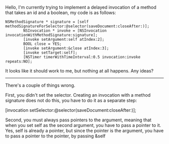 Hello, I'm currently trying to implement a delayed invocation of a method that takes an id and a boolean, my code is as follows:

    NSMethodSignature * signature = [self methodSignatureForSelector:@selector(saveDocument:closeAfter:)];
			NSInvocation * invoke = [NSInvocation invocationWithMethodSignature:signature];
			[invoke setArgument:self atIndex:2];
			BOOL close = YES;
			[invoke setArgument:&close atIndex:3];
			[invoke setTarget:self];
			[NSTimer timerWithTimeInterval:0.5 invocation:invoke repeats:NO];

It looks like it should work to me, but nothing at all happens. Any ideas?

----

There's a couple of things wrong.

First, you didn't set the selector. Creating an invocation with a method signature does not do this, you have to do it as a separate step:

    
[invocation setSelector:@selector(saveDocument:closeAfter:)];


Second, you must always pass pointers to the argument, meaning that when you set     self as the second argument, you have to pass a pointer to it. Yes,     self is already a pointer, but since the pointer is the argument, you have to pass a pointer to the pointer, by passing     &self

